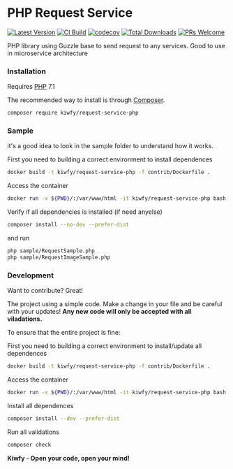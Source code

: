 # PHP Request Service

[![Latest Version](https://img.shields.io/packagist/v/kiwfy/request-service-php?style=flat-square&label=Latest%20Version)](https://github.com/kiwfy/request-service-php/releases)
[![CI Build](https://img.shields.io/circleci/build/github/kiwfy/request-service-php/master?label=CI%20Build&token=34d8b3820b7229d742897f0a6982ced5bf6a99c8)](https://github.com/kiwfy/request-service-php)
[![codecov](https://codecov.io/gh/kiwfy/request-service-php/branch/master/graph/badge.svg?token=O47QIGFACQ&label=Codecov)](https://codecov.io/gh/kiwfy/request-service-php)
[![Total Downloads](https://img.shields.io/packagist/dt/kiwfy/request-service-php.svg?style=flat-square&label=Total%20Downloads)](https://packagist.org/packages/kiwfy/request-service-php)
[![PRs Welcome](https://img.shields.io/badge/PRs-welcome-brightgreen.svg?style=flat-square&label=PRs%20Welcome)](http://makeapullrequest.com)

PHP library using Guzzle base to send request to any services. Good to use in microservice architecture

### Installation

Requires [PHP](https://php.net) 7.1

The recommended way to install is through [Composer](https://getcomposer.org/).

```sh
composer require kiwfy/request-service-php
```

### Sample

it's a good idea to look in the sample folder to understand how it works.

First you need to building a correct environment to install dependences

```sh
docker build -t kiwfy/request-service-php -f contrib/Dockerfile .
```

Access the container
```sh
docker run -v ${PWD}/:/var/www/html -it kiwfy/request-service-php bash
```

Verify if all dependencies is installed (if need anyelse)
```sh
composer install --no-dev --prefer-dist
```

and run
```sh
php sample/RequestSample.php
php sample/RequestImageSample.php
```

### Development

Want to contribute? Great!

The project using a simple code.
Make a change in your file and be careful with your updates!
**Any new code will only be accepted with all viladations.**

To ensure that the entire project is fine:

First you need to building a correct environment to install/update all dependences
```sh
docker build -t kiwfy/request-service-php -f contrib/Dockerfile .
```

Access the container
```sh
docker run -v ${PWD}/:/var/www/html -it kiwfy/request-service-php bash
```

Install all dependences
```sh
composer install --dev --prefer-dist
```

Run all validations
```sh
composer check
```

**Kiwfy - Open your code, open your mind!**
